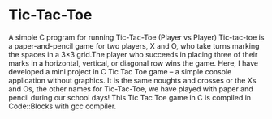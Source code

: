 # Tic-Tac-Toe
 A simple C program for running Tic-Tac-Toe (Player vs Player)
Tic-tac-toe is a paper-and-pencil game for two players, X and O, who take turns marking the spaces in a 3×3 grid.The player who succeeds in placing three of their marks in a horizontal, vertical, or diagonal row wins the game. Here, I have developed a mini project in C Tic Tac Toe game – a simple console application without graphics.
It is the same noughts and crosses or the Xs and Os, the other names for Tic-Tac-Toe, we have played with paper and pencil during our school days! 
This Tic Tac Toe game in C is compiled in Code::Blocks with gcc compiler. 
